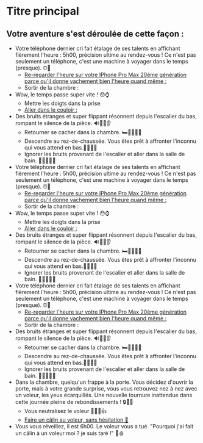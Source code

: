 # Titre principal

## Votre aventure s'est déroulée de cette façon :

- Votre téléphone dernier cri fait étalage de ses talents en affichant fièrement l'heure : 5h00, précision ultime au rendez-vous ! Ce n'est pas seulement un téléphone, c'est une machine à voyager dans le temps (presque). ⏰🚀
    - <u>Re-regarder l'heure sur votre IPhone Pro Max 20ème génération parce qu'il donne vachement bien l'heure quand même :</u>
    - Sortir de la chambre :
- Wow, le temps passe super vite ! 😯⌚
    - Mettre les doigts dans la prise
    - <u>Aller dans le couloir :</u>
- Des bruits étranges et super flippant résonnent depuis l'escalier du bas, rompant le silence de la pièce. 🔊🚶‍♀️👂
    - Retourner se cacher dans la chambre. 🛏️🚪🙈🏃‍♂️
    - Descendre au rez-de-chaussée. Vous êtes prêt à affronter l'inconnu qui vous attend en bas.🚪🚶‍♂️🤨
    - Ignorer les bruits provenant de l'escalier et aller dans la salle de bain. 🚽🧼🚶‍♂️🙉
- Votre téléphone dernier cri fait étalage de ses talents en affichant fièrement l'heure : 5h00, précision ultime au rendez-vous ! Ce n'est pas seulement un téléphone, c'est une machine à voyager dans le temps (presque). ⏰🚀
    - <u>Re-regarder l'heure sur votre IPhone Pro Max 20ème génération parce qu'il donne vachement bien l'heure quand même :</u>
    - Sortir de la chambre :
- Wow, le temps passe super vite ! 😯⌚
    - Mettre les doigts dans la prise
    - <u>Aller dans le couloir :</u>
- Des bruits étranges et super flippant résonnent depuis l'escalier du bas, rompant le silence de la pièce. 🔊🚶‍♀️👂
    - Retourner se cacher dans la chambre. 🛏️🚪🙈🏃‍♂️
    - Descendre au rez-de-chaussée. Vous êtes prêt à affronter l'inconnu qui vous attend en bas.🚪🚶‍♂️🤨
    - Ignorer les bruits provenant de l'escalier et aller dans la salle de bain. 🚽🧼🚶‍♂️🙉
- Votre téléphone dernier cri fait étalage de ses talents en affichant fièrement l'heure : 5h00, précision ultime au rendez-vous ! Ce n'est pas seulement un téléphone, c'est une machine à voyager dans le temps (presque). ⏰🚀
    - <u>Re-regarder l'heure sur votre IPhone Pro Max 20ème génération parce qu'il donne vachement bien l'heure quand même :</u>
    - Sortir de la chambre :
- Des bruits étranges et super flippant résonnent depuis l'escalier du bas, rompant le silence de la pièce. 🔊🚶‍♀️👂
    - Retourner se cacher dans la chambre. 🛏️🚪🙈🏃‍♂️
    - Descendre au rez-de-chaussée. Vous êtes prêt à affronter l'inconnu qui vous attend en bas.🚪🚶‍♂️🤨
    - Ignorer les bruits provenant de l'escalier et aller dans la salle de bain. 🚽🧼🚶‍♂️🙉
- Dans la chambre, quelqu'un frappe à la porte. Vous décidez d'ouvrir la porte, mais à votre grande surprise, vous vous retrouvez nez à nez avec un voleur, les yeux écarquillés. Une nouvelle tournure inattendue dans cette journée pleine de rebondissements ! 🔒🚪😲
    - Vous neutralisez le voleur 🦸‍♂️🔪👍
    - <u>Faire un câlin au voleur, sans hésitation 🤗</u>
- Vous vous réveillez, il est 6h00. Le voleur vous a tué.
 "Pourquoi j'ai fait un câlin à un voleur moi ? je suis taré !" 🔪🩸

